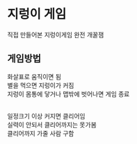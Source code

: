 <H1>지렁이 게임</H1>
직접 만들어본 지렁이게임
완전 개꿀잼

<H2>게임방법</H2>
화살표로 움직이면 됨<br>
별을 먹으면 지렁이가 커짐<br>
지렁이 몸통에 닿거나 맵밖에 벗어나면 게임 종료<br><br>

일정크기 이상 커지면 클리어임<br>
실력이 안되서 클리어까지는 못가봄<br>
클리어까지 가줄 사람 구함<br>
